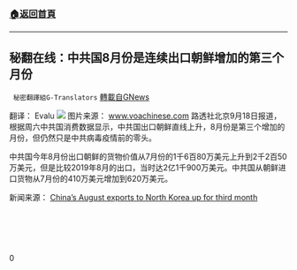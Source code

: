 ###  [:house:返回首頁](https://github.com/ourhimalayas/txt)
---


## 秘翻在线：中共国8月份是连续出口朝鲜增加的第三个月份
` 秘密翻譯組G-Translators` [轉載自GNews](https://gnews.org/zh-hans/1543663/)

翻译：  Evalu
![](https://assets.gnews.org/wp-content/uploads/2021/09/Screenshot-2021-09-20-122822.jpg)  图片来源： www.voachinese.com
路透社北京9月18日报道，根据周六中共国消费数据显示，中共国出口朝鲜直线上升，8月份是第三个增加的月份，但仍然只是中共病毒疫情前的零头。

中共国今年8月份出口朝鲜的货物价值从7月份的1千6百80万美元上升到2千2百50万美元，但是比较2019年8月的出口，当时达2亿1千900万美元。中共国从朝鲜进口货物从7月份的410万美元增加到620万美元。

新闻来源： [China’s August exports to North Korea up for third month](https://www.reuters.com/world/china/chinas-august-exports-north-korea-up-third-month-2021-09-18/)

#  

0
